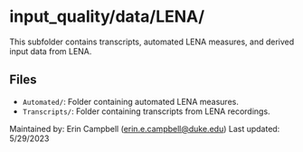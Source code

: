 # input_quality/data/LENA/

This subfolder contains transcripts, automated LENA measures, and derived input data from LENA.

## Files

- `Automated/`: Folder containing automated LENA measures.
- `Transcripts/`: Folder containing transcripts from LENA recordings.

Maintained by: Erin Campbell (erin.e.campbell@duke.edu)
Last updated: 5/29/2023
